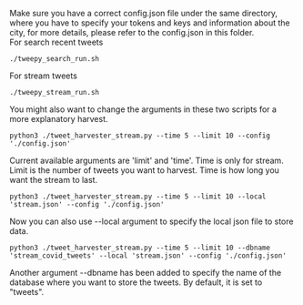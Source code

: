 Make sure you have a correct config.json file under the same directory, 
where you have to specify your tokens and keys and information about the city, 
for more details, please refer to the config.json in this folder.<br>
For search recent tweets
```
./tweepy_search_run.sh
```
For stream tweets
```
./tweepy_stream_run.sh
```
You might also want to change the arguments in these two scripts for a more explanatory harvest.<br>
```
python3 ./tweet_harvester_stream.py --time 5 --limit 10 --config './config.json'
```
Current available arguments are 'limit' and 'time'. Time is only for stream.
Limit is the number of tweets you want to harvest. Time is how long you want the stream to last.<br>
```
python3 ./tweet_harvester_stream.py --time 5 --limit 10 --local 'stream.json' --config './config.json'
```
Now you can also use --local argument to specify the local json file to store data.
```
python3 ./tweet_harvester_stream.py --time 5 --limit 10 --dbname 'stream_covid_tweets' --local 'stream.json' --config './config.json'
```
Another argument --dbname has been added to specify the name of the database where you want to store the tweets. By default, it is set to "tweets".
